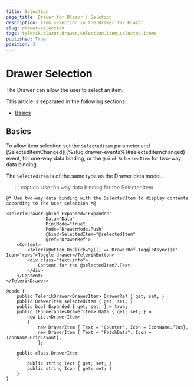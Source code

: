 ```yaml
---
title: Selection
page_title: Drawer for Blazor | Seletion
description: Item selection in the Drawer for Blazor
slug: drawer-selection
tags: telerik,blazor,drawer,selection,item,selected,items
published: True
position: 3
---
```


# Drawer Selection

The Drawer can allow the user to select an item.

This article is separated in the following sections:

* [Basics](#basics)

## Basics

To allow item selection set the `SelectedItem` parameter and [SelectedItemChanged]({%slug drawer-events%}#selecteditemchanged) event, for one-way data binding, or the `@bind-SelectedItem` for two-way data binding.

The `SelectedItem` is of the same type as the Drawer data model.

>caption Use tho way data binding for the SelectedItem.

````CSHTML
@* Use two-way data binding with the SelectedItem to display contents according to the user selection *@

<TelerikDrawer @bind-Expanded="Expanded"
               Data="Data"
               MiniMode="true"
               Mode="DrawerMode.Push"
               @bind-SelectedItem="@selectedItem"
               @ref="DrawerRef">
    <Content>
        <TelerikButton OnClick="@(() => DrawerRef.ToggleAsync())" Icon="rows">Toggle drawer</TelerikButton>
        <div class="text-info">
            Content for the @selectedItem?.Text
        </div>
    </Content>
</TelerikDrawer>

@code {
    public TelerikDrawer<DrawerItem> DrawerRef { get; set; }
    public DrawerItem selectedItem { get; set; }
    public bool Expanded { get; set; } = true;
    public IEnumerable<DrawerItem> Data { get; set; } =
        new List<DrawerItem>
        {
            new DrawerItem { Text = "Counter", Icon = IconName.Plus},
            new DrawerItem { Text = "FetchData", Icon = IconName.GridLayout},
            };

    public class DrawerItem
    {
        public string Text { get; set; }
        public string Icon { get; set; }
    }
}
````
